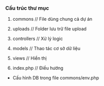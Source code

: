 ### Cấu trúc thư mục
<!-- object và class -->
<!-- object chứa thông tin thuộc tính và phương phương thức  -->
<!-- ví dụ sih viên A
thuộc tính là: họ tên, năm sinh, quê quán, số điện thoại phương thứu(function):lời chào của A, dựa vào năm sinh tính tuổi của A -->
<!-- class: là khuôn mẫu để tạo ra đối tượng -->
<!-- sinh viên A 
có tên là:hưng
năm sinh:2005..... -->
1. commons // File dùng chung cả dự án
2. uploads // Folder lưu trữ file upload

3. controllers // Xử lý logic
4. models // Thao tác cơ sở dữ liệu
5. views // Hiển thị
6. index.php // Điều hướng


- Cấu hình DB trong file commons/env.php